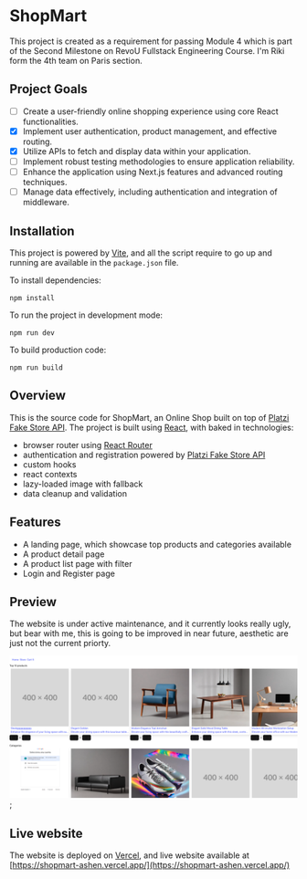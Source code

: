# ShopMart

This project is created as a requirement for passing Module 4 which is part of the Second Milestone on RevoU Fullstack Engineering Course. I'm Riki form the 4th team on Paris section.

## Project Goals
- [ ] Create a user-friendly online shopping experience using core React functionalities.
- [x] Implement user authentication, product management, and effective routing.
- [x] Utilize APIs to fetch and display data within your application.
- [ ] Implement robust testing methodologies to ensure application reliability.
- [ ] Enhance the application using Next.js features and advanced routing techniques.
- [ ] Manage data effectively, including authentication and integration of middleware.

## Installation
This project is powered by [Vite](vite.dev), and all the script require to go up and running are available in the `package.json` file. 

To install dependencies:
```shell
npm install
```

To run the project in development mode:
```shell
npm run dev
```

To build production code:
```shell
npm run build
```

## Overview
This is the source code for ShopMart, an Online Shop built on top of [Platzi Fake Store API](https://fakeapi.platzi.com/). The project is built using [React](https://react.dev/), with baked in technologies:
- browser router using [React Router](https://reactrouter.com/)
- authentication and registration powered by [Platzi Fake Store API](https://fakeapi.platzi.com/)
- custom hooks
- react contexts
- lazy-loaded image with fallback
- data cleanup and validation

## Features
- A landing page, which showcase top products and categories available
- A product detail page
- A product list page with filter
- Login and Register page

## Preview
The website is under active maintenance, and it currently looks really ugly, but bear with me, this is going to be improved in near future, aesthetic are just not the current priorty.

![preview](img/image.png);

## Live website
The website is deployed on [Vercel](https://vercel.com/), and live website available at [https://shopmart-ashen.vercel.app/](https://shopmart-ashen.vercel.app/)

